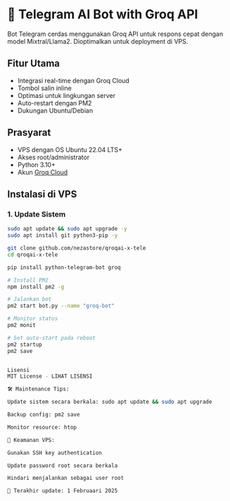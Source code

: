 # 🤖 Telegram AI Bot with Groq API

Bot Telegram cerdas menggunakan Groq API untuk respons cepat dengan model Mixtral/Llama2. Dioptimalkan untuk deployment di VPS.

## Fitur Utama
- Integrasi real-time dengan Groq Cloud
- Tombol salin inline
- Optimasi untuk lingkungan server
- Auto-restart dengan PM2
- Dukungan Ubuntu/Debian

## Prasyarat
- VPS dengan OS Ubuntu 22.04 LTS+
- Akses root/administrator
- Python 3.10+
- Akun [Groq Cloud](https://console.groq.com/)

## Instalasi di VPS

### 1. Update Sistem
```bash
sudo apt update && sudo apt upgrade -y
sudo apt install git python3-pip -y

git clone github.com/nezastore/qroqai-x-tele
cd qroqai-x-tele

pip install python-telegram-bot groq

# Install PM2
npm install pm2 -g

# Jalankan bot
pm2 start bot.py --name "groq-bot"

# Monitor status
pm2 monit

# Set auto-start pada reboot
pm2 startup
pm2 save


Lisensi
MIT License - LIHAT LISENSI

🛠️ Maintenance Tips:

Update sistem secara berkala: sudo apt update && sudo apt upgrade

Backup config: pm2 save

Monitor resource: htop

🔐 Keamanan VPS:

Gunakan SSH key authentication

Update password root secara berkala

Hindari menjalankan sebagai user root

📅 Terakhir update: 1 Februaari 2025



